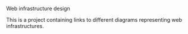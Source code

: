 Web infrastructure design

This is a project containing links to  different diagrams representing web infrastructures.